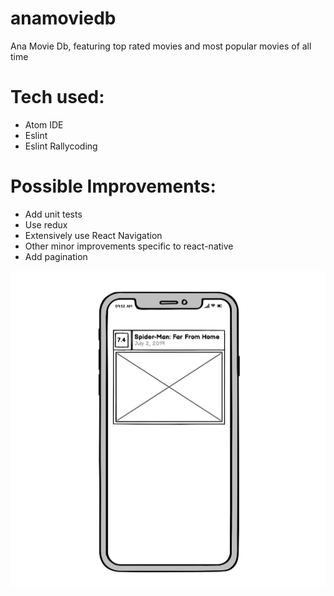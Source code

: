 # anamoviedb
Ana Movie Db, featuring top rated movies and most popular movies of all time

# Tech used:
* Atom IDE
* Eslint
* Eslint Rallycoding

# Possible Improvements:
* Add unit tests
* Use redux
* Extensively use React Navigation
* Other minor improvements specific to react-native
* Add pagination

![Screenshot](https://github.com/donaldking/anamoviedb/blob/master/Screenshot%202019-07-24%2000.16.32.png)
